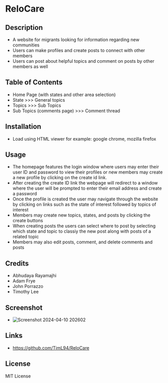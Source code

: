 # ReloCare

## Description

- A website for migrants looking for information regarding new communities
- Users can make profiles and create posts to connect with other members
- Users can post about helpful topics and comment on posts by other members as well 

## Table of Contents
- Home Page (with states and other area selection)
- State >>> General topics
- Topics >>> Sub Topics
- Sub Topics (comments page) >>> Comment thread

## Installation
- Load using HTML viewer for example: google chrome, mozilla firefox

## Usage
- The homepage features the login window where users may enter their user ID and password to view their profiles or
  new members may create a new profile by clicking on the create id link.
- After creating the create ID link the webpage will redirect to a window where the user will be prompted to enter their email address and
  create a password
- Once the profile is created the user may navigate through the website by clicking on links such as the state of interest followed by topics of interest
- Members may create new topics, states, and  posts by clicking the create buttons
- When creating posts the users can select where to post by selecting which state and topic to classiy the new post along with posts of a related topic
- Members may also edit posts, comment, and delete comments and posts 

## Credits
- Abhudaya Rayamajhi
- Adam Frye
- John Porrazzo
- Timothy Lee

## Screenshot
- ![Screenshot 2024-04-10 202602](https://github.com/TimL94/ReloCare/assets/149016492/47a6ba5c-6e9f-451d-8658-a3b9567921c4)

## Links
- https://github.com/TimL94/ReloCare

## License

MIT License
